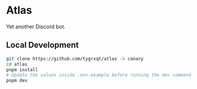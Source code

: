 # Atlas

Yet another Discord bot.

## Local Development
```bash
git clone https://github.com/tygrxqt/atlas -b canary
cd atlas
pnpm install
# Update the values inside .env.example before running the dev command
pnpm dev
```